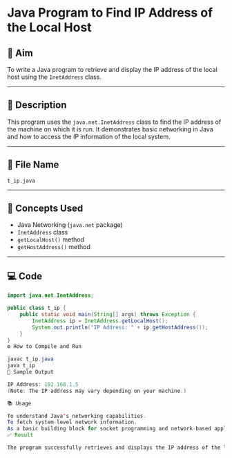 # Java Program to Find IP Address of the Local Host

## 📝 Aim
To write a Java program to retrieve and display the IP address of the local host using the `InetAddress` class.

---

## 🧾 Description
This program uses the `java.net.InetAddress` class to find the IP address of the machine on which it is run. It demonstrates basic networking in Java and how to access the IP information of the local system.

---

## 📂 File Name
`t_ip.java`

---

## 🧠 Concepts Used
- Java Networking (`java.net` package)
- `InetAddress` class
- `getLocalHost()` method
- `getHostAddress()` method

---

## 💻 Code

```java
import java.net.InetAddress;

public class t_ip {
    public static void main(String[] args) throws Exception {
        InetAddress ip = InetAddress.getLocalHost();
        System.out.println("IP Address: " + ip.getHostAddress());
    }
}
⚙️ How to Compile and Run

javac t_ip.java
java t_ip
📌 Sample Output

IP Address: 192.168.1.5
(Note: The IP address may vary depending on your machine.)

📚 Usage

To understand Java's networking capabilities.
To fetch system-level network information.
As a basic building block for socket programming and network-based applications.
✅ Result

The program successfully retrieves and displays the IP address of the local host system.
